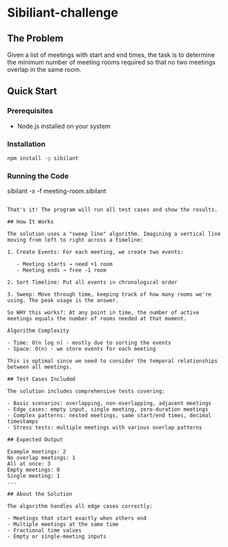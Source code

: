 # Sibiliant-challenge

## The Problem

Given a list of meetings with start and end times, the task is to determine the minimum number of meeting rooms required so that no two meetings overlap in the same room.

## Quick Start

### Prerequisites

- Node.js installed on your system

### Installation

```bash
npm install -g sibilant
```

### Running the Code

sibilant -x -f meeting-room.sibilant

```

That's it! The program will run all test cases and show the results.

## How It Works

The solution uses a "sweep line" algorithm. Imagining a vertical line moving from left to right across a timeline:

1. Create Events: For each meeting, we create two events:

   - Meeting starts → need +1 room
   - Meeting ends → free -1 room

2. Sort Timeline: Put all events in chronological order

3. Sweep: Move through time, keeping track of how many rooms we're using. The peak usage is the answer.

So WHY this works?: At any point in time, the number of active meetings equals the number of rooms needed at that moment.

Algorithm Complexity

- Time: O(n log n) - mostly due to sorting the events
- Space: O(n) - we store events for each meeting

This is optimal since we need to consider the temporal relationships between all meetings.

## Test Cases Included

The solution includes comprehensive tests covering:

- Basic scenarios: overlapping, non-overlapping, adjacent meetings
- Edge cases: empty input, single meeting, zero-duration meetings
- Complex patterns: nested meetings, same start/end times, decimal timestamps
- Stress tests: multiple meetings with various overlap patterns

## Expected Output

Example meetings: 2
No overlap meetings: 1
All at once: 3
Empty meetings: 0
Single meeting: 1
...

## About the Solution

The algorithm handles all edge cases correctly:

- Meetings that start exactly when others end
- Multiple meetings at the same time
- Fractional time values
- Empty or single-meeting inputs
```
